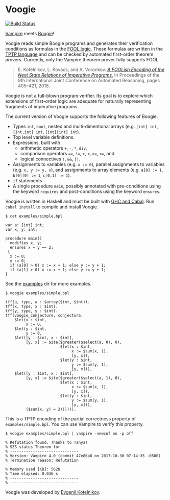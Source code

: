 # Voogie

[![Build Status](https://travis-ci.org/aztek/voogie.svg?branch=master)](https://travis-ci.org/aztek/voogie)

[Vampire](https://vprover.github.io/) meets [Boogie](https://www.microsoft.com/en-us/research/project/boogie-an-intermediate-verification-language/)!

Voogie reads simple Boogie programs and generates their verification conditions as formulas in the [FOOL logic](https://link.springer.com/chapter/10.1007/978-3-319-20615-8_5). These formulas are written in the [TPTP language](http://www.cs.miami.edu/~tptp/) and can be checked by automated first-order theorem provers. Currently, only the Vampire theorem prover fully supports FOOL.

> E. Kotelnikov, L. Kovacs, and A. Voronkov. [*A FOOLish Encoding of the Next State Relations of Imperative Programs.*](https://easychair.org/publications/preprint/rpvg) In Proceedings of the 9th International Joint Conference on Automated Reasoning, pages 405–421, 2018.

Voogie is not a full-blown program verifier. Its goal is to explore which extensions of first-order logic are adequate for naturally representing fragments of imperative programs.

The current version of Voogie supports the following features of Boogie.
- Types `int`, `bool`, nested and multi-dimentional arrays (e.g. `[int] int`, `[int,int] int`, `[int][int] int`).
- Top level variable definitions.
- Expressions, built with
  * arithmetic operators `+`, `-`, `*`, `div`,
  * comparison operators `==`, `!=`, `>`, `<`, `>=`, `<=`, and
  * logical connectives `!`, `&&`, `||`.
- Assignments to variables (e.g. `x := 0`), parallel assignments to variables (e.g. `x, y := y, x`), and assignments to array elements (e.g. `a[0] := 1`, `b[0][0] := 1`, `c[0,1] := 1`).
- `if` statements
- A single procedure `main`, possibly annotated with pre-conditions using the keyword `requires` and post-conditions using the keyword `ensures`.

Voogie is written in Haskell and must be built with [GHC and Cabal](https://www.haskell.org/platform/). Run `cabal install` to compile and install Voogie.

```
$ cat examples/simple.bpl
```
```
var a: [int] int;
var x, y: int;

procedure main()
  modifies x, y;
  ensures x + y == 2;
 {
  x := 0;
  y := 0;
  if (a[0] > 0) x := x + 1; else y := y + 1;
  if (a[1] > 0) x := x + 1; else y := y + 1;
}
```

See the [examples](https://github.com/aztek/voogie/tree/master/examples) dir for more examples.

```
$ voogie examples/simple.bpl
```
```
tff(a, type, a : $array($int, $int)).
tff(x, type, x : $int).
tff(y, type, y : $int).
tff(voogie_conjecture, conjecture,
    $let(x : $int,
         x := 0,
    $let(y : $int,
         y := 0,
    $let([y : $int, x : $int],
         [y, x] := $ite($greater($select(a, 0), 0),
                        $let(x : $int,
                             x := $sum(x, 1),
                             [y, x]),
                        $let(y : $int,
                             y := $sum(y, 1),
                             [y, x])),
    $let([y : $int, x : $int],
         [y, x] := $ite($greater($select(a, 1), 0),
                        $let(x : $int,
                             x := $sum(x, 1),
                             [y, x]),
                        $let(y : $int,
                             y := $sum(y, 1),
                             [y, x])),
         ($sum(x, y) = 2)))))).
```

This is a TPTP encoding of the partial correctness property of `examples/simple.bpl`. You can use Vampire to verify this property.

```
$ voogie examples/simple.bpl | vampire -newcnf on -p off
```
```
% Refutation found. Thanks to Tanya!
% SZS status Theorem for
% ------------------------------
% Version: Vampire 4.0 (commit 47e86a8 on 2017-10-30 07:14:35 -0500)
% Termination reason: Refutation

% Memory used [KB]: 5628
% Time elapsed: 0.036 s
% ------------------------------
% ------------------------------
```
Voogie was developed by [Evgenii Kotelnikov](http://www.cse.chalmers.se/~evgenyk/).
